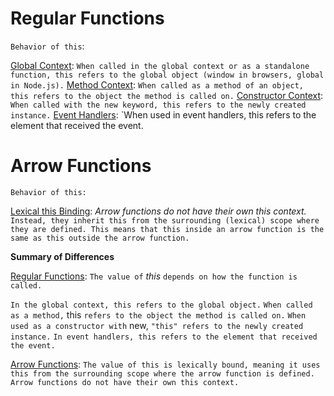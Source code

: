 # Regular Functions

`Behavior of this`:

[Global Context](): `When called in the global context or as a standalone function, this refers to the global object (window in browsers, global in Node.js).`
[Method Context](): `When called as a method of an object, this refers to the object the method is called on.`
[Constructor Context](): `When called with the new keyword, this refers to the newly created instance.`
[Event Handlers](): `When used in event handlers, this refers to the element that received the event.

# Arrow Functions

`Behavior of this:`

[Lexical this Binding](): _Arrow functions do not have their own this context._ `Instead, they inherit this from the surrounding (lexical) scope where they are defined. This means that this inside an arrow function is the same as this outside the arrow function.`

**Summary of Differences**

[Regular Functions](): `The value of` _this_ `depends on how the function is called.`

`In the global context, this refers to the global object.`
`When called as a method,` this `refers to the object the method is called on.`
`When used as a constructor with` new, `"this" refers to the newly created instance.`
`In event handlers, this refers to the element that received the event.`

[Arrow Functions](): `The value of this is lexically bound, meaning it uses this from the surrounding scope where the arrow function is defined. Arrow functions do not have their own this context.`
